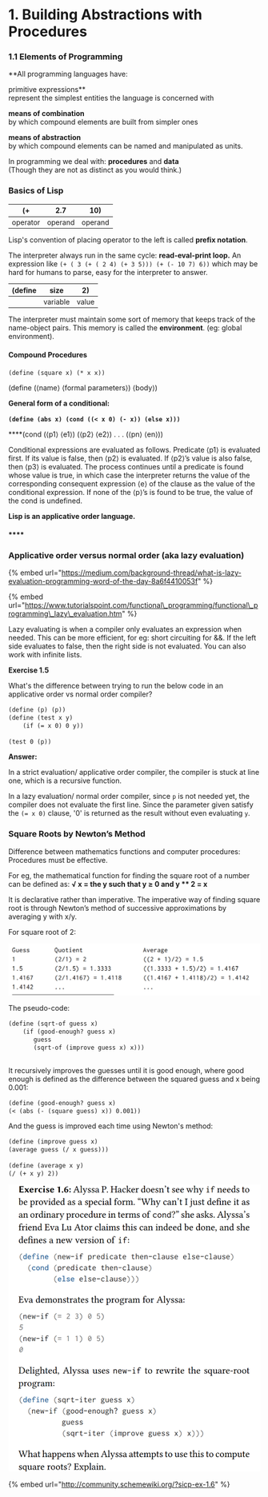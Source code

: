 # 1. Building Abstractions with Procedures

### 1.1 Elements of Programming

**All programming languages have:  
  
primitive expressions**  
represent the simplest entities the language is concerned with  
  
**means of combination**  
by which compound elements are built from simpler ones   
  
**means of abstraction**  
 by which compound elements can be named and manipulated as units.  
  
In programming we deal with: **procedures** and **data**  
\(Though they are not as distinct as you would think.\)  
  


### Basics of Lisp

| \(+  | 2.7  | 10\) |
| :---: | :---: | :---: |
| operator | operand | operand |

Lisp's convention of placing operator to the left is called **prefix notation**.

The interpreter always run in the same cycle: **read-eval-print loop.** An expression like `(+ ( 3 (+ ( 2 4) (+ 3 5))) (+ (- 10 7) 6))` which may be hard for humans to parse, easy for the interpreter to answer.



| \(define  | size  | 2\) |
| :---: | :---: | :---: |
|  | variable | value |

The interpreter must maintain some sort of memory that keeps track of the name-object pairs. This memory is called the **environment**. \(eg: global environment\). 



#### Compound Procedures

`(define (square x) (* x x))`

\(define \(⟨name⟩ ⟨formal parameters⟩\) ⟨body⟩\)

  
  
**General form of a conditional:** 

**`(define (abs x) (cond ((< x 0) (- x)) (else x)))`**  
  
****\(cond \(⟨p1⟩ ⟨e1⟩\) \(⟨p2⟩ ⟨e2⟩\) . . . \(⟨pn⟩ ⟨en⟩\)\)

Conditional expressions are evaluated as follows. Predicate ⟨p1⟩ is evaluated first. If its value is false, then ⟨p2⟩ is evaluated. If ⟨p2⟩’s value is also false, then ⟨p3⟩ is evaluated. The process continues until a predicate is found whose value is true, in which case the interpreter returns the value of the corresponding consequent expression ⟨e⟩ of the clause as the value of the conditional expression. If none of the ⟨p⟩’s is found to be true, the value of the cond is undefined.   
  
**Lisp is an applicative order language.**

#### \*\*\*\*

###  Applicative order versus normal order \(aka lazy evaluation\)

{% embed url="https://medium.com/background-thread/what-is-lazy-evaluation-programming-word-of-the-day-8a6f4410053f" %}

{% embed url="https://www.tutorialspoint.com/functional\_programming/functional\_programming\_lazy\_evaluation.htm" %}

Lazy evaluating is when a compiler only evaluates an expression when needed. This can be more efficient, for eg: short circuiting for &&. If the left side evaluates to false, then the right side is not evaluated. You can also work with infinite lists.



**Exercise 1.5**

What's the difference between trying to run the below code in an applicative order vs normal order compiler?

```text
(define (p) (p))
(define (test x y)
    (if (= x 0) 0 y))

(test 0 (p))
```

**Answer:**

In a strict evaluation/ applicative order compiler, the compiler is stuck at line one, which is a recursive function.   
  
In a lazy evaluation/ normal order compiler, since `p` is not needed yet, the compiler does not evaluate the first line. Since the parameter given satisfy the `(= x 0)` clause, '0' is returned as the result without even evaluating `y`.

### 

### Square Roots by Newton’s Method

Difference between mathematics functions and computer procedures: Procedures must be effective.

For eg, the mathematical function for finding the square root of a number can be defined as: **√ x = the y such that y ≥ 0 and y \*\* 2 = x**  
  
It is declarative rather than imperative. The imperative way of finding square root is through Newton’s method of successive approximations by averaging y with x/y.

For square root of 2:

![](../../.gitbook/assets/screenshot-2020-01-02-at-5.01.47-pm.png)

The pseudo-code:

```text
(define (sqrt-of guess x)
    (if (good-enough? guess x)
       guess
       (sqrt-of (improve guess x) x)))
    
```

It recursively improves the guesses until it is good enough, where good enough is defined as the difference between the squared guess and x being 0.001: 

```text
(define (good-enough? guess x)
(< (abs (- (square guess) x)) 0.001))
```

And the guess is improved each time using Newton's method:

```text
(define (improve guess x)
(average guess (/ x guess)))

(define (average x y)
(/ (+ x y) 2))
```

![I don&apos;t understand this yet](../../.gitbook/assets/screenshot-2020-01-02-at-6.10.53-pm.png)

{% embed url="http://community.schemewiki.org/?sicp-ex-1.6" %}





